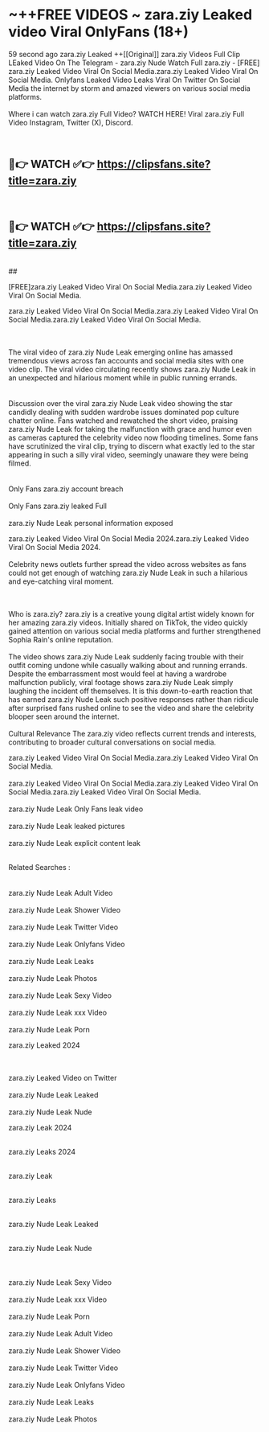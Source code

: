 # ~++FREE VIDEOS ~ zara.ziy Leaked video Viral OnlyFans (18+)<br>


59 second ago zara.ziy Leaked ++[[Original]] zara.ziy Videos Full Clip LEaked Video On The Telegram  - zara.ziy Nude  Watch Full zara.ziy - [FREE] zara.ziy Leaked Video Viral On Social Media.zara.ziy Leaked Video Viral On Social Media.   Onlyfans Leaked Video Leaks Viral On Twitter On Social Media the internet by storm and amazed viewers on various social media platforms. <br><br>
Where i can watch zara.ziy Full Video? WATCH HERE! Viral zara.ziy Full Video Instagram, Twitter (X), Discord. <br>


 <br>

##  🔴👉 WATCH ✅👉  <a href="https://clipsfans.site?title=zara.ziy&ref=git">https://clipsfans.site?title=zara.ziy</a> <br>
  <br>

##  🔴👉 WATCH ✅👉  <a href="https://clipsfans.site?title=zara.ziy&ref=git">https://clipsfans.site?title=zara.ziy</a> <br>
  <br>
  ##



[FREE]zara.ziy Leaked Video Viral On Social Media.zara.ziy Leaked Video Viral On Social Media. <br>

zara.ziy Leaked Video Viral On Social Media.zara.ziy Leaked Video Viral On Social Media.zara.ziy Leaked Video Viral On Social Media. <br>


  <br>

  <br>
The viral video of zara.ziy Nude Leak emerging online has amassed tremendous views across fan accounts and social media sites with one video clip. The viral video circulating recently shows zara.ziy Nude Leak in an unexpected and hilarious moment while in public running errands.<br>
<br>


<br>
Discussion over the viral zara.ziy Nude Leak video showing the star candidly dealing with sudden wardrobe issues dominated pop culture chatter online. Fans watched and rewatched the short video, praising zara.ziy Nude Leak for taking the malfunction with grace and humor even as cameras captured the celebrity video now flooding timelines. Some fans have scrutinized the viral clip, trying to discern what exactly led to the star appearing in such a silly viral video, seemingly unaware they were being filmed.<br>
<br>
<br> 
Only Fans zara.ziy account breach<br>
<br>
Only Fans zara.ziy leaked Full <br>
<br>
zara.ziy Nude Leak personal information exposed<br>

zara.ziy Leaked Video Viral On Social Media 2024.zara.ziy Leaked Video Viral On Social Media 2024. <br>
<br>
Celebrity news outlets further spread the video across websites as fans could not get enough of watching zara.ziy Nude Leak in such a hilarious and eye-catching viral moment.<br>
<br>

<br>
Who is zara.ziy? zara.ziy is a creative young digital artist widely known for her amazing zara.ziy videos. Initially shared on TikTok, the video quickly gained attention on various social media platforms and further strengthened Sophia Rain's online reputation.<br>
<br>
The video shows zara.ziy Nude Leak suddenly facing trouble with their outfit coming undone while casually walking about and running errands. Despite the embarrassment most would feel at having a wardrobe malfunction publicly, viral footage shows zara.ziy Nude Leak simply laughing the incident off themselves. It is this down-to-earth reaction that has earned zara.ziy Nude Leak such positive responses rather than ridicule after surprised fans rushed online to see the video and share the celebrity blooper seen around the internet.<br>
<br>
Cultural Relevance The zara.ziy video reflects current trends and interests, contributing to broader cultural conversations on social media.<br>

zara.ziy Leaked Video Viral On Social Media.zara.ziy Leaked Video Viral On Social Media.<br>
<br>
zara.ziy Leaked Video Viral On Social Media.zara.ziy Leaked Video Viral On Social Media.zara.ziy Leaked Video Viral On Social Media.<br>
<br>
zara.ziy Nude Leak Only Fans leak video<br>
<br>
zara.ziy Nude Leak leaked pictures<br>
<br>
zara.ziy Nude Leak explicit content leak<br>


<br>
Related Searches :<br>
<br>

<br>
zara.ziy Nude Leak Adult Video<br>
<br>
zara.ziy Nude Leak Shower Video<br>
<br>
zara.ziy Nude Leak Twitter Video<br>
<br>
zara.ziy Nude Leak Onlyfans Video<br>
<br>
zara.ziy Nude Leak Leaks<br>
<br>
zara.ziy Nude Leak Photos<br>

<br>
zara.ziy Nude Leak Sexy Video<br>
<br>
zara.ziy Nude Leak xxx Video<br>
<br>
zara.ziy Nude Leak Porn<br>

zara.ziy  Leaked 2024 <br> <br>
<br>

zara.ziy Leaked Video on Twitter <br>
<br>
zara.ziy Nude Leak Leaked<br>
<br>
zara.ziy Nude Leak Nude<br>


zara.ziy  Leak 2024 <br> <br>



zara.ziy  Leaks 2024 <br> <br>



 
zara.ziy  Leak<br> <br>



zara.ziy  Leaks<br> <br>


zara.ziy Nude Leak Leaked<br> <br>

zara.ziy Nude Leak Nude<br> <br>
<br> <br>
zara.ziy Nude Leak Sexy Video
<br> <br>
zara.ziy Nude Leak xxx Video
<br> <br>
zara.ziy Nude Leak Porn
<br> <br>
zara.ziy Nude Leak Adult Video
<br> <br>
zara.ziy Nude Leak Shower Video
<br> <br>
zara.ziy Nude Leak Twitter Video
<br> <br>
zara.ziy Nude Leak Onlyfans Video
<br> <br>
zara.ziy Nude Leak Leaks
<br> <br>
zara.ziy Nude Leak Photos






</p>




 



</p>










